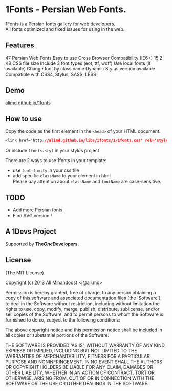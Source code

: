 # 1Fonts - Persian Web Fonts.
1Fonts is a Persian fonts gallery for web developers.  
All fonts optimized and fixed issues for using in the web.

## Features
47 Persian Web Fonts
Easy to use
Cross Browser Compatibility (IE6+)
15.2 KB CSS file size
Include 3 font types (eot, ttf, woff)
Use local fonts (if available)
Change font by class name
Dynamic Stylus version available
Compatible with CSS4, Stylus, SASS, LESS

## Demo
[alimd.github.io/1fonts](http://alimd.github.io/1fonts)

## How to use
Copy the code as the first element in the `<head>` of your HTML document.
```css
<link href='http://alimd.github.io/libs/1fonts/1/1fonts.css' rel='stylesheet' type='text/css' />
```
  
Or include `1fonts.styl` in your stylus project

There are 2 ways to use 1fonts in your template:  
* use `font-family` in your css file
* add specific `className` to your element in html  
Please pay attention about `className` and `fontName` are case-sensitive.

## TODO
* Add more Persian fonts.
* Find SVG version !

## A 1Devs Project
Supported by <b>The<i>One</i>Developers.</b>

## License
(The MIT License)

Copyright (c) 2013 Ali Mihandoost &lt;i@ali.md&gt;  

Permission is hereby granted, free of charge, to any person obtaining a copy of this software and associated documentation files (the 'Software'), to deal in the Software without restriction, including without limitation the rights to use, copy, modify, merge, publish, distribute, sublicense, and/or sell copies of the Software, and to permit persons to whom the Software is furnished to do so, subject to the following conditions:  

The above copyright notice and this permission notice shall be included in all copies or substantial portions of the Software.  

THE SOFTWARE IS PROVIDED 'AS IS', WITHOUT WARRANTY OF ANY KIND, EXPRESS OR IMPLIED, INCLUDING BUT NOT LIMITED TO THE WARRANTIES OF MERCHANTABILITY, FITNESS FOR A PARTICULAR PURPOSE AND NONINFRINGEMENT. IN NO EVENT SHALL THE AUTHORS OR COPYRIGHT HOLDERS BE LIABLE FOR ANY CLAIM, DAMAGES OR OTHER LIABILITY, WHETHER IN AN ACTION OF CONTRACT, TORT OR OTHERWISE, ARISING FROM, OUT OF OR IN CONNECTION WITH THE SOFTWARE OR THE USE OR OTHER DEALINGS IN THE SOFTWARE.  
